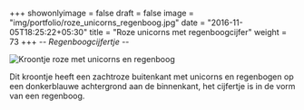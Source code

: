 +++
showonlyimage = false
draft = false
image = "img/portfolio/roze_unicorns_regenboog.jpg"
date = "2016-11-05T18:25:22+05:30"
title = "Roze unicorns met regenboogcijfer"
weight = 73
+++
*-- Regenboogcijfertje --*
<!--more-->
![Kroontje roze met unicorns en regenboog][1]


Dit kroontje heeft een zachtroze buitenkant met unicorns en regenbogen op een donkerblauwe achtergrond aan de binnenkant, het cijfertje is in de vorm van een regenboog.

[1]: /img/portfolio/roze_unicorns_regenboog.jpg